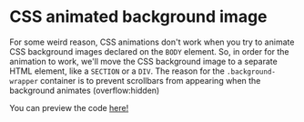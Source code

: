 # CSS animated background image
For some weird reason, CSS animations don't work when you try to animate CSS background images declared on the ``BODY`` element. So, in order for the animation to work, we'll move the CSS background image to a separate HTML element, like a ``SECTION`` or a ``DIV``. The reason for the ``.background-wrapper`` container is to prevent scrollbars from appearing when the background animates (overflow:hidden)

You can preview the code [here!](https://htmlpreview.github.io/?https://github.com/davidvandenbor/snippets/blob/master/css-animated-background-image/index.html)



